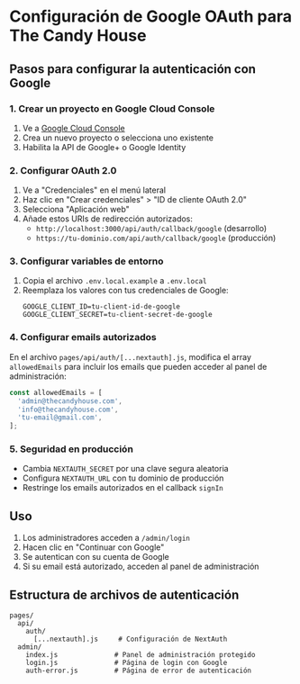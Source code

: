 # Configuración de Google OAuth para The Candy House

## Pasos para configurar la autenticación con Google

### 1. Crear un proyecto en Google Cloud Console

1. Ve a [Google Cloud Console](https://console.cloud.google.com/)
2. Crea un nuevo proyecto o selecciona uno existente
3. Habilita la API de Google+ o Google Identity

### 2. Configurar OAuth 2.0

1. Ve a "Credenciales" en el menú lateral
2. Haz clic en "Crear credenciales" > "ID de cliente OAuth 2.0"
3. Selecciona "Aplicación web"
4. Añade estos URIs de redirección autorizados:
   - `http://localhost:3000/api/auth/callback/google` (desarrollo)
   - `https://tu-dominio.com/api/auth/callback/google` (producción)

### 3. Configurar variables de entorno

1. Copia el archivo `.env.local.example` a `.env.local`
2. Reemplaza los valores con tus credenciales de Google:
   ```
   GOOGLE_CLIENT_ID=tu-client-id-de-google
   GOOGLE_CLIENT_SECRET=tu-client-secret-de-google
   ```

### 4. Configurar emails autorizados

En el archivo `pages/api/auth/[...nextauth].js`, modifica el array `allowedEmails` para incluir los emails que pueden acceder al panel de administración:

```javascript
const allowedEmails = [
  'admin@thecandyhouse.com',
  'info@thecandyhouse.com',
  'tu-email@gmail.com',
];
```

### 5. Seguridad en producción

- Cambia `NEXTAUTH_SECRET` por una clave segura aleatoria
- Configura `NEXTAUTH_URL` con tu dominio de producción
- Restringe los emails autorizados en el callback `signIn`

## Uso

1. Los administradores acceden a `/admin/login`
2. Hacen clic en "Continuar con Google"
3. Se autentican con su cuenta de Google
4. Si su email está autorizado, acceden al panel de administración

## Estructura de archivos de autenticación

```
pages/
  api/
    auth/
      [...nextauth].js     # Configuración de NextAuth
  admin/
    index.js              # Panel de administración protegido
    login.js              # Página de login con Google
    auth-error.js         # Página de error de autenticación
```
